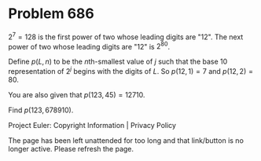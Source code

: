 #   Problem 686

   $2^7=128$ is the first power of two whose leading digits are "12".
   The next power of two whose leading digits are "12" is $2^{80}$.

   Define $p(L, n)$ to be the $n$th-smallest value of $j$ such that the base
   10 representation of $2^j$ begins with the digits of $L$.
   So $p(12, 1) = 7$ and $p(12, 2) = 80$.

   You are also given that $p(123, 45) = 12710$.

   Find $p(123, 678910)$.

   Project Euler: Copyright Information | Privacy Policy

   The page has been left unattended for too long and that link/button is no
   longer active. Please refresh the page.
